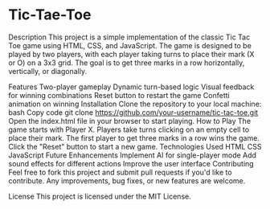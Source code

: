 # Tic-Tae-Toe
Description
This project is a simple implementation of the classic Tic Tac Toe game using HTML, CSS, and JavaScript. The game is designed to be played by two players, with each player taking turns to place their mark (X or O) on a 3x3 grid. The goal is to get three marks in a row horizontally, vertically, or diagonally.

Features
Two-player gameplay
Dynamic turn-based logic
Visual feedback for winning combinations
Reset button to restart the game
Confetti animation on winning
Installation
Clone the repository to your local machine:
bash
Copy code
git clone https://github.com/your-username/tic-tac-toe.git
Open the index.html file in your browser to start playing.
How to Play
The game starts with Player X.
Players take turns clicking on an empty cell to place their mark.
The first player to get three marks in a row wins the game.
Click the "Reset" button to start a new game.
Technologies Used
HTML
CSS
JavaScript
Future Enhancements
Implement AI for single-player mode
Add sound effects for different actions
Improve the user interface
Contributing
Feel free to fork this project and submit pull requests if you'd like to contribute. Any improvements, bug fixes, or new features are welcome.

License
This project is licensed under the MIT License.
